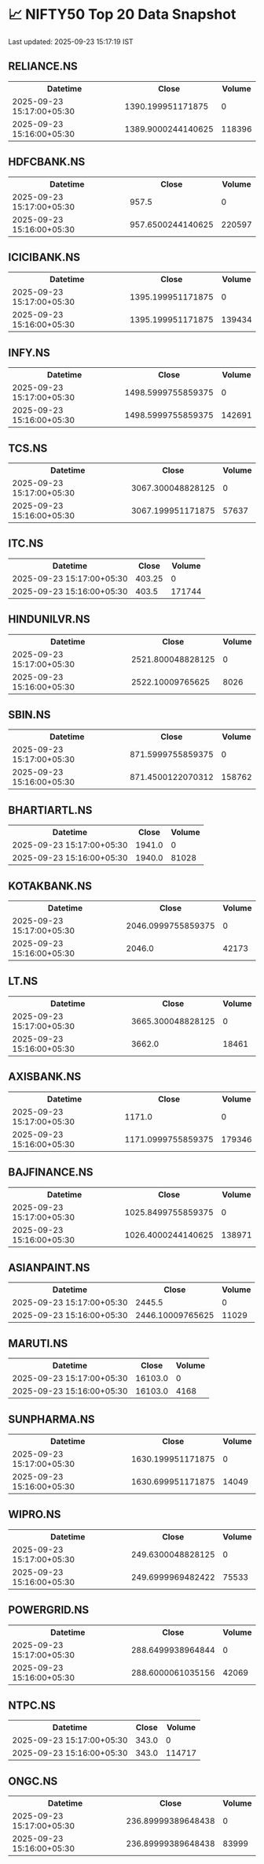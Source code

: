 # 📈 NIFTY50 Top 20 Data Snapshot

Last updated: 2025-09-23 15:17:19 IST

## RELIANCE.NS

<table>
  <tr><th>Datetime</th><th>Close</th><th>Volume</th></tr>
  <tr><td>2025-09-23 15:17:00+05:30</td><td>1390.199951171875</td><td>0</td></tr>
  <tr><td>2025-09-23 15:16:00+05:30</td><td>1389.9000244140625</td><td>118396</td></tr>
</table>

## HDFCBANK.NS

<table>
  <tr><th>Datetime</th><th>Close</th><th>Volume</th></tr>
  <tr><td>2025-09-23 15:17:00+05:30</td><td>957.5</td><td>0</td></tr>
  <tr><td>2025-09-23 15:16:00+05:30</td><td>957.6500244140625</td><td>220597</td></tr>
</table>

## ICICIBANK.NS

<table>
  <tr><th>Datetime</th><th>Close</th><th>Volume</th></tr>
  <tr><td>2025-09-23 15:17:00+05:30</td><td>1395.199951171875</td><td>0</td></tr>
  <tr><td>2025-09-23 15:16:00+05:30</td><td>1395.199951171875</td><td>139434</td></tr>
</table>

## INFY.NS

<table>
  <tr><th>Datetime</th><th>Close</th><th>Volume</th></tr>
  <tr><td>2025-09-23 15:17:00+05:30</td><td>1498.5999755859375</td><td>0</td></tr>
  <tr><td>2025-09-23 15:16:00+05:30</td><td>1498.5999755859375</td><td>142691</td></tr>
</table>

## TCS.NS

<table>
  <tr><th>Datetime</th><th>Close</th><th>Volume</th></tr>
  <tr><td>2025-09-23 15:17:00+05:30</td><td>3067.300048828125</td><td>0</td></tr>
  <tr><td>2025-09-23 15:16:00+05:30</td><td>3067.199951171875</td><td>57637</td></tr>
</table>

## ITC.NS

<table>
  <tr><th>Datetime</th><th>Close</th><th>Volume</th></tr>
  <tr><td>2025-09-23 15:17:00+05:30</td><td>403.25</td><td>0</td></tr>
  <tr><td>2025-09-23 15:16:00+05:30</td><td>403.5</td><td>171744</td></tr>
</table>

## HINDUNILVR.NS

<table>
  <tr><th>Datetime</th><th>Close</th><th>Volume</th></tr>
  <tr><td>2025-09-23 15:17:00+05:30</td><td>2521.800048828125</td><td>0</td></tr>
  <tr><td>2025-09-23 15:16:00+05:30</td><td>2522.10009765625</td><td>8026</td></tr>
</table>

## SBIN.NS

<table>
  <tr><th>Datetime</th><th>Close</th><th>Volume</th></tr>
  <tr><td>2025-09-23 15:17:00+05:30</td><td>871.5999755859375</td><td>0</td></tr>
  <tr><td>2025-09-23 15:16:00+05:30</td><td>871.4500122070312</td><td>158762</td></tr>
</table>

## BHARTIARTL.NS

<table>
  <tr><th>Datetime</th><th>Close</th><th>Volume</th></tr>
  <tr><td>2025-09-23 15:17:00+05:30</td><td>1941.0</td><td>0</td></tr>
  <tr><td>2025-09-23 15:16:00+05:30</td><td>1940.0</td><td>81028</td></tr>
</table>

## KOTAKBANK.NS

<table>
  <tr><th>Datetime</th><th>Close</th><th>Volume</th></tr>
  <tr><td>2025-09-23 15:17:00+05:30</td><td>2046.0999755859375</td><td>0</td></tr>
  <tr><td>2025-09-23 15:16:00+05:30</td><td>2046.0</td><td>42173</td></tr>
</table>

## LT.NS

<table>
  <tr><th>Datetime</th><th>Close</th><th>Volume</th></tr>
  <tr><td>2025-09-23 15:17:00+05:30</td><td>3665.300048828125</td><td>0</td></tr>
  <tr><td>2025-09-23 15:16:00+05:30</td><td>3662.0</td><td>18461</td></tr>
</table>

## AXISBANK.NS

<table>
  <tr><th>Datetime</th><th>Close</th><th>Volume</th></tr>
  <tr><td>2025-09-23 15:17:00+05:30</td><td>1171.0</td><td>0</td></tr>
  <tr><td>2025-09-23 15:16:00+05:30</td><td>1171.0999755859375</td><td>179346</td></tr>
</table>

## BAJFINANCE.NS

<table>
  <tr><th>Datetime</th><th>Close</th><th>Volume</th></tr>
  <tr><td>2025-09-23 15:17:00+05:30</td><td>1025.8499755859375</td><td>0</td></tr>
  <tr><td>2025-09-23 15:16:00+05:30</td><td>1026.4000244140625</td><td>138971</td></tr>
</table>

## ASIANPAINT.NS

<table>
  <tr><th>Datetime</th><th>Close</th><th>Volume</th></tr>
  <tr><td>2025-09-23 15:17:00+05:30</td><td>2445.5</td><td>0</td></tr>
  <tr><td>2025-09-23 15:16:00+05:30</td><td>2446.10009765625</td><td>11029</td></tr>
</table>

## MARUTI.NS

<table>
  <tr><th>Datetime</th><th>Close</th><th>Volume</th></tr>
  <tr><td>2025-09-23 15:17:00+05:30</td><td>16103.0</td><td>0</td></tr>
  <tr><td>2025-09-23 15:16:00+05:30</td><td>16103.0</td><td>4168</td></tr>
</table>

## SUNPHARMA.NS

<table>
  <tr><th>Datetime</th><th>Close</th><th>Volume</th></tr>
  <tr><td>2025-09-23 15:17:00+05:30</td><td>1630.199951171875</td><td>0</td></tr>
  <tr><td>2025-09-23 15:16:00+05:30</td><td>1630.699951171875</td><td>14049</td></tr>
</table>

## WIPRO.NS

<table>
  <tr><th>Datetime</th><th>Close</th><th>Volume</th></tr>
  <tr><td>2025-09-23 15:17:00+05:30</td><td>249.6300048828125</td><td>0</td></tr>
  <tr><td>2025-09-23 15:16:00+05:30</td><td>249.6999969482422</td><td>75533</td></tr>
</table>

## POWERGRID.NS

<table>
  <tr><th>Datetime</th><th>Close</th><th>Volume</th></tr>
  <tr><td>2025-09-23 15:17:00+05:30</td><td>288.6499938964844</td><td>0</td></tr>
  <tr><td>2025-09-23 15:16:00+05:30</td><td>288.6000061035156</td><td>42069</td></tr>
</table>

## NTPC.NS

<table>
  <tr><th>Datetime</th><th>Close</th><th>Volume</th></tr>
  <tr><td>2025-09-23 15:17:00+05:30</td><td>343.0</td><td>0</td></tr>
  <tr><td>2025-09-23 15:16:00+05:30</td><td>343.0</td><td>114717</td></tr>
</table>

## ONGC.NS

<table>
  <tr><th>Datetime</th><th>Close</th><th>Volume</th></tr>
  <tr><td>2025-09-23 15:17:00+05:30</td><td>236.89999389648438</td><td>0</td></tr>
  <tr><td>2025-09-23 15:16:00+05:30</td><td>236.89999389648438</td><td>83999</td></tr>
</table>

